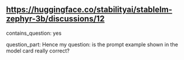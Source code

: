 ## https://huggingface.co/stabilityai/stablelm-zephyr-3b/discussions/12

contains_question: yes

question_part: Hence my question: is the prompt example shown in the model card really correct?
